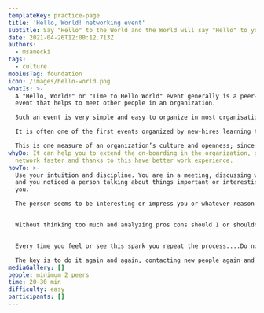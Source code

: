 ```yaml
---
templateKey: practice-page
title: 'Hello, World! networking event'
subtitle: Say "Hello" to the World and the World will say "Hello" to you!
date: 2021-04-26T12:00:12.713Z
authors:
  - msanecki
tags:
  - culture
mobiusTag: foundation
icon: /images/hello-world.png
whatIs: >-
  A "Hello, World!" or "Time to Hello World" event generally is a peer-2-peer
  event that helps to meet other people in an organization.

  Such an event is very simple and easy to organize in most organisations and is used to make easier the basic networking activities of new peers.

  It is often one of the first events organized by new-hires learning the new network structure.

  This is one measure of an organization’s culture and openness; since the event is meant as an introduction for people unfamiliar with the organization, a more difficult "Hello, World!" event may indicate that the organization is less open and less network-based.
whyDo: It can help you to extend the on-boarding in the organization, grow your
  network faster and thanks to this have better work experience.
howTo: >-
  Use your intuition and discipline. You are in a meeting, discussing whatever
  and you noticed a person talking about things important or interesting for
  you.

  The person seems to be interesting or impress you or whatever reason algorithm-of-your-choice you apply.


  Without thinking too much and analyzing pros cons should I or shouldn't I? ... you just send an invitation to "Hello World!" meeting explaining you want to meet this person, have a small talk, talk about a special subject (depends on the situation), whatever.


  Every time you feel or see this spark you repeat the process....Do not create a To-Meet-List just send the invitation and let the network grow.

  The key is to do it again and again, contacting new people again and again, never stopping extending your network including new people continuously.
mediaGallery: []
people: minimum 2 peers
time: 20-30 min
difficulty: easy
participants: []
---
```

